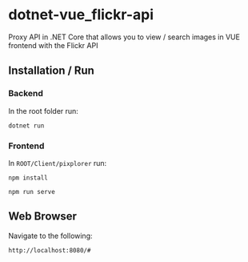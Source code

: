 # dotnet-vue_flickr-api
Proxy API in .NET Core that allows you to view / search images in VUE frontend with the Flickr API

## Installation / Run

### Backend
In the root folder run: 

`dotnet run`

### Frontend
In `ROOT/Client/pixplorer` run:

`npm install`

`npm run serve`

## Web Browser
Navigate to the following: 

`http://localhost:8080/#`
